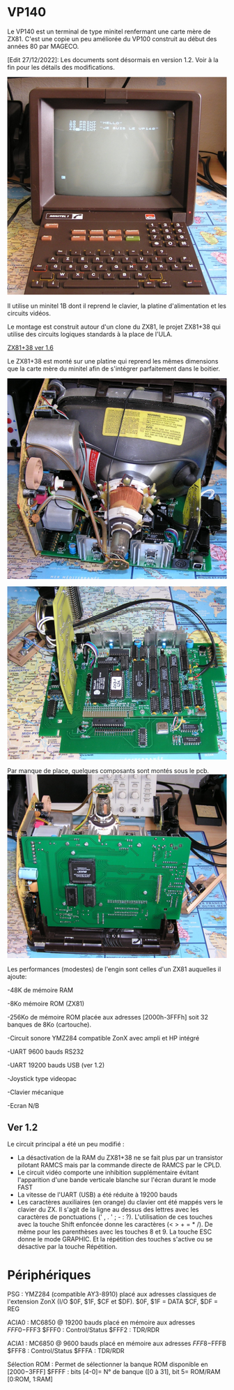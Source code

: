 # VP140

Le VP140 est un terminal de type minitel renfermant une carte mère de ZX81.
C'est une copie un peu améliorée du VP100 construit au début des années 80 par MAGECO.

[Edit 27/12/2022]: Les documents sont désormais en version 1.2. Voir à la fin pour les détails des modifications.

![VP140](./VP140_1.JPG?raw=true "Optional Title")

Il utilise un minitel 1B dont il reprend le clavier, la platine d'alimentation et les circuits vidéos.

Le montage est construit autour d'un clone du ZX81, le projet ZX81+38 qui utilise des circuits logiques standards à la place de l'ULA.

[ZX81+38 ver 1.6](https://revspace.nl/ZX81plus38_simple_to_build_ZX-81_clone)

Le ZX81+38 est monté sur une platine qui reprend les mêmes dimensions que la carte mère du minitel afin de s'intégrer parfaitement dans le boitier.

![Intérieur du VP140](./VP140_2.JPG?raw=true "Optional Title")

![Carte principale](./VP140_3.JPG?raw=true "Optional Title")

Par manque de place, quelques composants sont montés sous le pcb.
![Carte principale](./VP140_4.JPG?raw=true "Optional Title")


Les performances (modestes) de l'engin sont celles d'un ZX81 auquelles il ajoute:

-48K de mémoire RAM

-8Ko mémoire ROM (ZX81)

-256Ko de mémoire ROM placée aux adresses [2000h-3FFFh] soit 32 banques de 8Ko (cartouche).

-Circuit sonore YMZ284 compatible ZonX avec ampli et HP intégré

-UART 9600 bauds RS232

-UART 19200 bauds USB (ver 1.2)

-Joystick type videopac

-Clavier mécanique

-Ecran N/B

## Ver 1.2

Le circuit principal a été un peu modifié :
- La désactivation de la RAM du ZX81+38 ne se fait plus par un transistor pilotant RAMCS mais par la commande directe de RAMCS par le CPLD.
- Le circuit vidéo comporte une inhibition supplémentaire évitant l'apparition d'une bande verticale blanche sur l'écran durant le mode FAST
- La vitesse de l'UART (USB) a été réduite à 19200 bauds
- Les caractères auxiliaires (en orange) du clavier ont été mappés vers le clavier du ZX. Il s'agit de la ligne au dessus des lettres avec les caractères de ponctuations (' , . ' ; - : ?). L'utilisation de ces touches avec la touche Shift enfoncée donne les caractères (< > + = * /). De même pour les parenthèses avec les touches 8 et 9. La touche ESC donne le mode GRAPHIC. Et la répétition des touches s'active ou se désactive par la touche Répétition.


# Périphériques

PSG : YMZ284 (compatible AY3-8910) placé aux adresses classiques de l'extension ZonX (I/O $0F, $1F, $CF et $DF).
$0F, $1F = DATA
$CF, $DF = REG

ACIA0 : MC6850 @ 19200 bauds placé en mémoire aux adresses $FFF0-$FFF3
$FFF0 : Control/Status
$FFF2 : TDR/RDR

ACIA1 : MC6850 @  9600 bauds placé en mémoire aux adresses $FFF8-$FFFB
$FFF8 : Control/Status
$FFFA : TDR/RDR

Sélection ROM : Permet de sélectionner la banque ROM disponible en [$2000-$3FFF]
$FFFF : bits [4-0]= N° de banque ([0 à 31], bit 5= ROM/RAM [0:ROM, 1:RAM]

